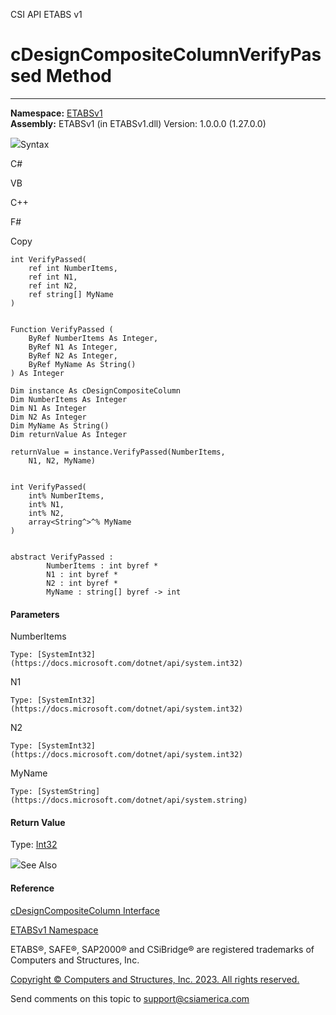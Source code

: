 ﻿

CSI API ETABS v1

# cDesignCompositeColumnVerifyPassed Method  
  
---  
  
**Namespace:** [ETABSv1](2780f1b8-2033-5289-2298-1cdb2a7508d9.htm)  
**Assembly:** ETABSv1 (in ETABSv1.dll) Version: 1.0.0.0 (1.27.0.0)

![](../icons/SectionExpanded.png)Syntax

C#

VB

C++

F#

Copy

    
    
    int VerifyPassed(
    	ref int NumberItems,
    	ref int N1,
    	ref int N2,
    	ref string[] MyName
    )
    
    
    Function VerifyPassed ( 
    	ByRef NumberItems As Integer,
    	ByRef N1 As Integer,
    	ByRef N2 As Integer,
    	ByRef MyName As String()
    ) As Integer
    
    Dim instance As cDesignCompositeColumn
    Dim NumberItems As Integer
    Dim N1 As Integer
    Dim N2 As Integer
    Dim MyName As String()
    Dim returnValue As Integer
    
    returnValue = instance.VerifyPassed(NumberItems, 
    	N1, N2, MyName)
    
    
    int VerifyPassed(
    	int% NumberItems, 
    	int% N1, 
    	int% N2, 
    	array<String^>^% MyName
    )
    
    
    abstract VerifyPassed : 
            NumberItems : int byref * 
            N1 : int byref * 
            N2 : int byref * 
            MyName : string[] byref -> int 
    

#### Parameters

NumberItems

    Type: [SystemInt32](https://docs.microsoft.com/dotnet/api/system.int32)  

N1

    Type: [SystemInt32](https://docs.microsoft.com/dotnet/api/system.int32)  

N2

    Type: [SystemInt32](https://docs.microsoft.com/dotnet/api/system.int32)  

MyName

    Type: [SystemString](https://docs.microsoft.com/dotnet/api/system.string)  

#### Return Value

Type: [Int32](https://docs.microsoft.com/dotnet/api/system.int32)

![](../icons/SectionExpanded.png)See Also

#### Reference

[cDesignCompositeColumn Interface](5e565810-c33f-2757-e269-ba10feb0414d.htm)

[ETABSv1 Namespace](2780f1b8-2033-5289-2298-1cdb2a7508d9.htm)

ETABS®, SAFE®, SAP2000® and CSiBridge® are registered trademarks of Computers
and Structures, Inc.  

[Copyright © Computers and Structures, Inc. 2023. All rights
reserved.](http://www.csiamerica.com)

Send comments on this topic to
[support@csiamerica.com](mailto:support%40csiamerica.com?Subject=CSI%20API%20ETABS%20v1)

